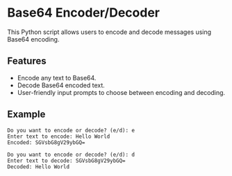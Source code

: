 # Base64 Encoder/Decoder

This Python script allows users to encode and decode messages using Base64 encoding.

## Features
- Encode any text to Base64.
- Decode Base64 encoded text.
- User-friendly input prompts to choose between encoding and decoding.


## Example
```
Do you want to encode or decode? (e/d): e
Enter text to encode: Hello World
Encoded: SGVsbG8gV29ybGQ=
```

```
Do you want to encode or decode? (e/d): d
Enter text to decode: SGVsbG8gV29ybGQ=
Decoded: Hello World
```


